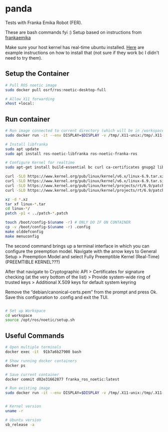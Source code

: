 # panda
Tests with Franka Emika Robot (FER).

These are bash commands fyi :)
Setup based on instructions from [frankaemika](https://frankaemika.github.io/docs/franka_ros2.html)

Make sure your host kernel has real-time ubuntu installed. [Here](https://github.com/2b-t/docker-realtime/blob/main/doc/PreemptRt.md) are example instructions on how to install that (not sure if they work bc I didn't need to try them).

## Setup the Container
``` bash
# Pull ROS noetic image
sudo docker pull osrf/ros:noetic-desktop-full

# Allow X11 forwarding
xhost +local:
```

## Run container

```bash
# Run image connected to current directory (which will be in /workspace directory in the container) and allow host to display gui using X11 Display Forwarding
sudo docker run -it --env DISPLAY=$DISPLAY -v /tmp/.X11-unix:/tmp/.X11-unix -v $(pwd):/workspace/ --net host osrf/ros:noetic-desktop-full bash

# Install libfranka
sudo apt update
sudo apt install ros-noetic-libfranka ros-noetic-franka-ros

# Configure Kernel for realtime
sudo apt-get install build-essential bc curl ca-certificates gnupg2 libssl-dev lsb-release libelf-dev bison flex dwarves zstd libncurses-dev

curl -SLO https://www.kernel.org/pub/linux/kernel/v6.x/linux-6.9.tar.xz
curl -SLO https://www.kernel.org/pub/linux/kernel/v6.x/linux-6.9.tar.sign
curl -SLO https://www.kernel.org/pub/linux/kernel/projects/rt/6.9/patch-6.9-rt5.patch.xz
curl -SLO https://www.kernel.org/pub/linux/kernel/projects/rt/6.9/patch-6.9-rt5.patch.sign

xz -d *.xz
tar xf linux-*.tar
cd linux-*/
patch -p1 < ../patch-*.patch

touch /boot/config-$(uname -r) # ONLY DO IF ON CONTAINER
cp -v /boot/config-$(uname -r) .config
make olddefconfig
make menuconfig

```
The second command brings up a terminal interface in which you can configure the preemption model. Navigate with the arrow keys to General Setup > Preemption Model and select Fully Preemptible Kernel (Real-Time) (PREEMTIBLE KERNEL???)

After that navigate to Cryptographic API > Certificates for signature checking (at the very bottom of the list) > Provide system-wide ring of trusted keys > Additional X.509 keys for default system keyring

Remove the “debian/canonical-certs.pem” from the prompt and press Ok. Save this configuration to .config and exit the TUI.

```bash

# Set up Workspace
cd workspace
source /opt/ros/noetic/setup.sh

```


## Useful Commands

```bash
# Open multiple terminals
docker exec -it  91b7a6b27900 bash

# Show running docker containers
docker ps

# Save current container
docker commit d02e31662877 franka_ros_noetic:latest

# Run existing image
sudo docker run -it --env DISPLAY=$DISPLAY -v /tmp/.X11-unix:/tmp/.X11-unix -v $(pwd):/workspace --net host franka_ros_noetic:latest bash


# Kernel version
uname -r

# Ubuntu version
sb_release -a
```





